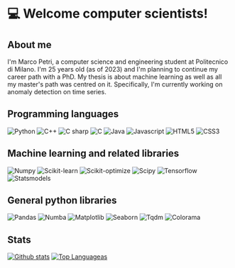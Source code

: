 # :computer: Welcome computer scientists!

## About me

I'm Marco Petri, a computer science and engineering student at Politecnico di Milano. I'm 25 years old (as of 2023) and I'm planning to continue my career path with a PhD. My thesis is about machine learning as well as all my master's path was centred on it. Specifically, I'm currently working on anomaly detection on time series.

## Programming languages
![Python](https://img.shields.io/badge/python-3776AB?&style=for-the-badge&logo=python&logoColor=FFD849)
![C++](https://img.shields.io/badge/C++-00599C?&style=for-the-badge&logo=cplusplus&logoColor=FFFFFF)
![C sharp](https://img.shields.io/badge/C%23-239120?&style=for-the-badge&logo=csharp&logoColor=FFFFFF)
![C](https://img.shields.io/badge/C-A8B9CC?&style=for-the-badge&logo=c&logoColor=FFFFFF)
![Java](https://img.shields.io/badge/Java-f8981d?&style=for-the-badge&logoColor=FFFFFF)
![Javascript](https://img.shields.io/badge/Javascript-F7DF1E?&style=for-the-badge&logo=javascript&logoColor=423e3b)
![HTML5](https://img.shields.io/badge/HTML5-E34F26?&style=for-the-badge&logo=html5&logoColor=FFFFFF)
![CSS3](https://img.shields.io/badge/CSS3-1572B6?&style=for-the-badge&logo=css3&logoColor=FFFFFF)

## Machine learning and related libraries
![Numpy](https://img.shields.io/badge/numpy-013243?&style=for-the-badge&logo=numpy&logoColor=FFFFFF)
![Scikit-learn](https://img.shields.io/badge/scikit%20learn-F7931E?&style=for-the-badge&logo=scikitlearn&logoColor=3499CD)
![Scikit-optimize](https://img.shields.io/badge/scikit%20optimize-A3D0EE?&style=for-the-badge)
![Scipy](https://img.shields.io/badge/scipy-8CAAE6?&style=for-the-badge&logo=scipy&logoColor=FFFFFF)
![Tensorflow](https://img.shields.io/badge/tensorflow-FF6F00?&style=for-the-badge&logo=tensorflow&logoColor=FFFFFF)
![Statsmodels](https://img.shields.io/badge/statsmodels-3F51B5?&style=for-the-badge)

## General python libraries
![Pandas](https://img.shields.io/badge/pandas-150458?&style=for-the-badge&logo=pandas&logoColor=FFFFFF)
![Numba](https://img.shields.io/badge/numba-00A3E0?&style=for-the-badge&logo=numba&logoColor=FFFFFF)
![Matplotlib](https://img.shields.io/badge/matplotlib-4C7F9D?&style=for-the-badge)
![Seaborn](https://img.shields.io/badge/seaborn-7DB0BC?&style=for-the-badge)
![Tqdm](https://img.shields.io/badge/tqdm-FFC107?&style=for-the-badge&logo=tqdm&logoColor=000000)
![Colorama](https://img.shields.io/badge/colorama-e04751?&style=for-the-badge)

## Stats
[![Github stats](https://github-readme-stats.vercel.app/api?username=marcopetri98&count_private=true&show_icons=true&theme=vue)](https://github.com/anuraghazra/github-readme-stats)
[![Top Languageas](https://github-readme-stats.vercel.app/api/top-langs/?username=marcopetri98&layout=compact&hide=html,alloy&langs_count=7&theme=vue)](https://github.com/anuraghazra/github-readme-stats)

<!--
**marcopetri98/marcopetri98** is a ✨ _special_ ✨ repository because its `README.md` (this file) appears on your GitHub profile.

Here are some ideas to get you started:

- 🔭 I’m currently working on ...
- 🌱 I’m currently learning ...
- 👯 I’m looking to collaborate on ...
- 🤔 I’m looking for help with ...
- 💬 Ask me about ...
- 📫 How to reach me: ...
- 😄 Pronouns: ...
- ⚡ Fun fact: ...
-->
